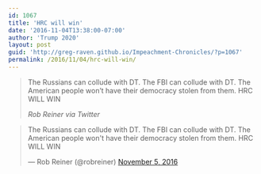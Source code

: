 ```yaml
---
id: 1067
title: 'HRC will win'
date: '2016-11-04T13:38:00-07:00'
author: 'Trump 2020'
layout: post
guid: 'http://greg-raven.github.io/Impeachment-Chronicles/?p=1067'
permalink: /2016/11/04/hrc-will-win/
---
```


> The Russians can collude with DT. The FBI can collude with DT. The American people won’t have their democracy stolen from them. HRC WILL WIN
>
> <cite>Rob Reiner via Twitter</cite>

<blockquote class="twitter-tweet"><p lang="en" dir="ltr">The Russians can collude with DT. The FBI can collude with DT. The American people won&#39;t have their democracy stolen from them. HRC WILL WIN</p>&mdash; Rob Reiner (@robreiner) <a href="https://twitter.com/robreiner/status/794716910365642756?ref_src=twsrc%5Etfw">November 5, 2016</a></blockquote> <script async src="https://platform.twitter.com/widgets.js" charset="utf-8"></script>
